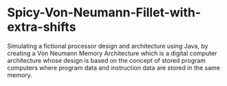 # Spicy-Von-Neumann-Fillet-with-extra-shifts
Simulating a fictional processor design and architecture using Java, by creating a Von Neumann Memory Architecture which is a digital computer architecture whose design is based on the concept of stored program computers where program data and instruction data are stored in the same memory.
